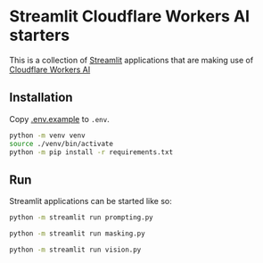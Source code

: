 # Streamlit Cloudflare Workers AI starters

This is a collection of [Streamlit](https://streamlit.io) applications that are making use of [Cloudflare Workers AI](https://developers.cloudflare.com/workers-ai/)

## Installation

Copy [.env.example](.env.example) to `.env`.

```bash
python -m venv venv
source ./venv/bin/activate
python -m pip install -r requirements.txt
```

## Run

Streamlit applications can be started like so:

```bash
python -m streamlit run prompting.py
```

```bash
python -m streamlit run masking.py
```

```bash
python -m streamlit run vision.py
```